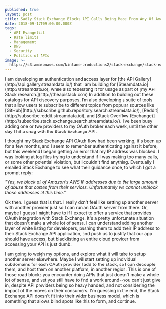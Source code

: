 ```yaml
---
published: true
layout: post
title: Sadly Stack Exchange Blocks API Calls Being Made From Any Of Amazon's IP Block
date: 2018-09-17T09:00:00.000Z
tags:
  - API Evangelist
  - Rate limits
  - Management
  - DNS
  - Security
  - Politics of APIs
image: >-
  https://s3.amazonaws.com/kinlane-productions2/stack-exchange/stack-exchange-api.png
---
```

<p></p>I am developing an authentication and access layer for [the API Gallery](http://api.gallery.streamdata.io/) that I am building for [Streamdata.io](http://streamdata.io), while also federating it for usage as part of [my API Stack research.](http://theapistack.com) In addition to building out these catalogs for API discovery purposes, I'm also developing a suite of tools that allow users to subscribe to different topics from popular sources like [GitHub](http://subscribe.github.repository.search.streamdata.io/), [Reddit](http://subscribe.reddit.streamdata.io/), and [Stack Overflow (Exchange)](http://subscribe.stack.exchange.search.streamdata.io/). I've been busy adding one or two providers to my OAuth broker each week, until the other day I hit a snag with the Stack Exchange API.

I thought my Stack Exchange API OAuth flow had been working, it's been up for a few months, and I seem to remember authenticating against it before, but this weekend I began getting an error that my IP address was blocked. I was looking at log files trying to understand if I was making too many calls, or some other potential violation, but I couldn't find anything. Eventually I emailed Stack Exchange to see what their guidance once, to which I got a prompt reply:

_"Yes, we block all of Amazon's AWS IP addresses due to the large amount of abuse that comes from their services. Unfortunately we cannot unblock those addresses at this time."_

Ok then. I guess that is that. I really don't feel like setting up another server with another provider just so I can run an OAuth server from there. Or, maybe I guess I might have to if I expect to offer a service that provides OAuth integration with Stack Exchange. It's a pretty unfortunate situation that doesn't make a whole lot of sense. I can understand adding another layer of white listing for developers, pushing them to add their IP address to their Stack Exchange API application, and push us to justify that our app should have access, but blacklisting an entire cloud provider from accessing your API is just dumb.

I am going to weigh my options, and explore what it will take to setup another server elsewhere. Maybe I will start setting up individual subdomains for each OAuth provider I add to the stack, so I can decouple them, and host them on another platform, in another region. This is one of those road blocks you encounter doing APIs that just doesn't make a whole lot of sense, and yet you still have to find a work around--you can't just give in, despite API providers being so heavy handed, and not considering the impact of the moves on their consumers. I'm guessing in the end, the Stack Exchange API doesn't fit into their wider business model, which is something that allows blind spots like this to form, and continue.
